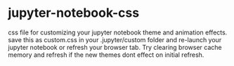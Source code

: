 # jupyter-notebook-css
css file for customizing your jupyter notebook theme and animation effects. save this as custom.css in your .jupyter/custom folder and re-launch your jupyter notebook or refresh your browser tab. Try clearing browser cache memory and refresh if the new themes dont effect on initial refresh.
